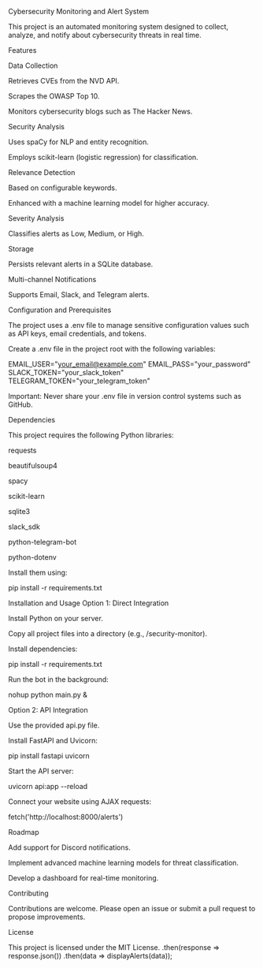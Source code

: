 Cybersecurity Monitoring and Alert System

This project is an automated monitoring system designed to collect, analyze, and notify about cybersecurity threats in real time.

Features

Data Collection

Retrieves CVEs from the NVD API.

Scrapes the OWASP Top 10.

Monitors cybersecurity blogs such as The Hacker News.

Security Analysis

Uses spaCy for NLP and entity recognition.

Employs scikit-learn (logistic regression) for classification.

Relevance Detection

Based on configurable keywords.

Enhanced with a machine learning model for higher accuracy.

Severity Analysis

Classifies alerts as Low, Medium, or High.

Storage

Persists relevant alerts in a SQLite database.

Multi-channel Notifications

Supports Email, Slack, and Telegram alerts.

Configuration and Prerequisites

The project uses a .env file to manage sensitive configuration values such as API keys, email credentials, and tokens.

Create a .env file in the project root with the following variables:

EMAIL_USER="your_email@example.com"
EMAIL_PASS="your_password"
SLACK_TOKEN="your_slack_token"
TELEGRAM_TOKEN="your_telegram_token"


Important: Never share your .env file in version control systems such as GitHub.

Dependencies

This project requires the following Python libraries:

requests

beautifulsoup4

spacy

scikit-learn

sqlite3

slack_sdk

python-telegram-bot

python-dotenv

Install them using:

pip install -r requirements.txt

Installation and Usage
Option 1: Direct Integration

Install Python on your server.

Copy all project files into a directory (e.g., /security-monitor).

Install dependencies:

pip install -r requirements.txt


Run the bot in the background:

nohup python main.py &

Option 2: API Integration

Use the provided api.py file.

Install FastAPI and Uvicorn:

pip install fastapi uvicorn


Start the API server:

uvicorn api:app --reload


Connect your website using AJAX requests:

fetch('http://localhost:8000/alerts')

Roadmap

Add support for Discord notifications.

Implement advanced machine learning models for threat classification.

Develop a dashboard for real-time monitoring.

Contributing

Contributions are welcome. Please open an issue or submit a pull request to propose improvements.

License

This project is licensed under the MIT License.                                                   .then(response => response.json())
                                                            .then(data => displayAlerts(data));
